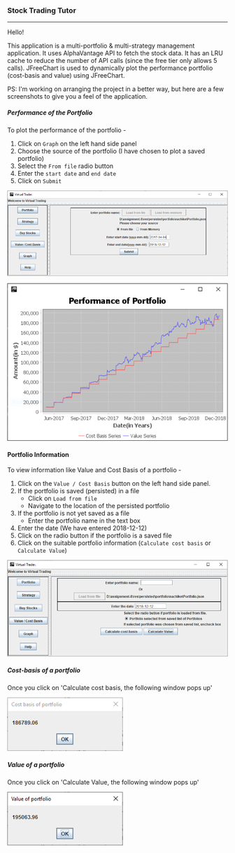 ### Stock Trading Tutor
___
Hello!

This application is a multi-portfolio & multi-strategy management application. It uses AlphaVantage API to fetch the stock data. It has an LRU cache to reduce the number of API calls (since the free tier only allows 5 calls). JFreeChart is used to dynamically plot the performance portfolio (cost-basis and value) using JFreeChart.

PS: I'm working on arranging the project in a better way, but here are a few screenshots to give you a feel of the application.

  
##### Performance of the Portfolio
To plot the performance of the portfolio - 
1. Click on `Graph` on the left hand side panel
2. Choose the source of the portfolio (I have chosen to plot a saved portfolio)
3. Select the `From file` radio button
4. Enter the `start date` and `end date`
5. Click on `Submit`

![Plot Performance of a Portfolio](assets/performanceGraphSteps.PNG)

![Performance of a Portfolio](assets/performanceGraph.PNG)

#### Portfolio Information
To view information like Value and Cost Basis of a portfolio - 
1. Click on the `Value / Cost Basis` button on the left hand side panel.
2. If the portfolio is saved (persisted) in a file
    - Click on `Load from file`
    - Navigate to the location of the persisted portfolio
3. If the portfolio is not yet saved as a file
    - Enter the portfolio name in the text box 
4. Enter the date (We have entered 2018-12-12)
5. Click on the radio button if the portfolio is a saved file
6. Click on the suitable portfolio information (`Calculate cost basis` or `Calculate Value`) 

![Portfolio Information](assets/portfolioInfo.PNG)

##### Cost-basis of a portfolio
Once you click on 'Calculate cost basis, the following window pops up'

![Portfolio Information - cost-basis](assets/costBasis.PNG)

##### Value of a portfolio
Once you click on 'Calculate Value, the following window pops up'

![Portfolio Information - value](assets/value.PNG)

